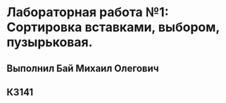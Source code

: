 # Лабораторная работа №1: Сортировка вставками, выбором, пузырьковая.

## Выполнил Бай Михаил Олегович
## К3141
